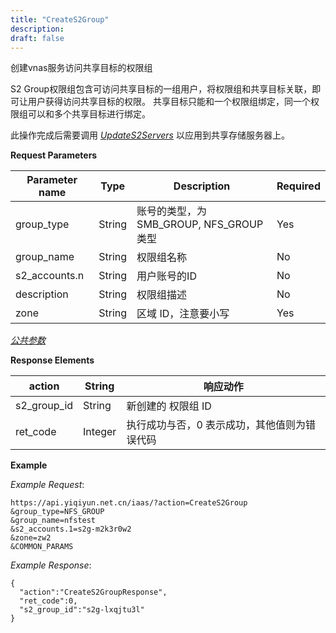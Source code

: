 ```yaml
---
title: "CreateS2Group"
description: 
draft: false
---
```




创建vnas服务访问共享目标的权限组

S2 Group权限组包含可访问共享目标的一组用户，将权限组和共享目标关联，即可让用户获得访问共享目标的权限。 共享目标只能和一个权限组绑定，同一个权限组可以和多个共享目标进行绑定。

此操作完成后需要调用 [_UpdateS2Servers_](../update_s2_servers/) 以应用到共享存储服务器上。

**Request Parameters**

| Parameter name | Type | Description | Required |
| --- | --- | --- | --- |
| group_type | String | 账号的类型，为 SMB_GROUP, NFS_GROUP 类型 | Yes |
| group_name | String | 权限组名称 | No |
| s2_accounts.n | String | 用户账号的ID | No |
| description | String | 权限组描述 | No |
| zone | String | 区域 ID，注意要小写 | Yes |

[_公共参数_](../../../parameters/)

**Response Elements**

| action | String | 响应动作 |
| --- | --- | --- |
| s2_group_id | String | 新创建的 权限组 ID |
| ret_code | Integer | 执行成功与否，0 表示成功，其他值则为错误代码 |

**Example**

_Example Request_:

```
https://api.yiqiyun.net.cn/iaas/?action=CreateS2Group
&group_type=NFS_GROUP
&group_name=nfstest
&s2_accounts.1=s2g-m2k3r0w2
&zone=zw2
&COMMON_PARAMS
```

_Example Response_:

```
{
  "action":"CreateS2GroupResponse",
  "ret_code":0,
  "s2_group_id":"s2g-lxqjtu3l"
}
```
